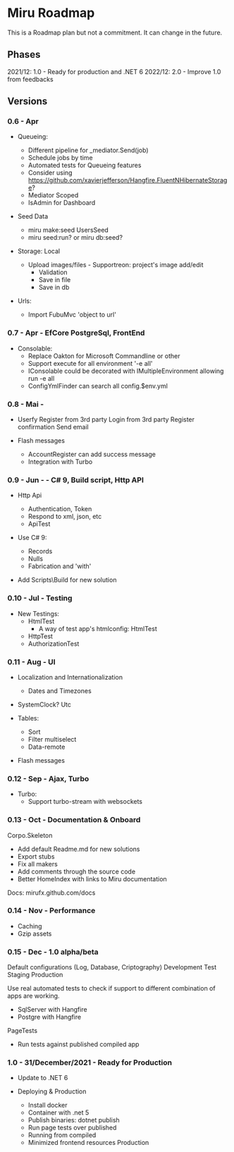 # Miru Roadmap

This is a Roadmap plan but not a commitment. It can change in the future.

## Phases

2021/12: 1.0 - Ready for production and .NET 6
2022/12: 2.0 - Improve 1.0 from feedbacks

## Versions

### 0.6 - Apr

- Queueing:
    - Different pipeline for _mediator.Send(job)
    - Schedule jobs by time
    - Automated tests for Queueing features
    - Consider using https://github.com/xavierjefferson/Hangfire.FluentNHibernateStorage?
    - Mediator Scoped
    - IsAdmin for Dashboard

- Seed Data
    - miru make:seed UsersSeed
    - miru seed:run? or miru db:seed?

- Storage: Local
    - Upload images/files - Supportreon: project's image add/edit
        - Validation
        - Save in file
        - Save in db

- Urls:
    - Import FubuMvc 'object to url'

### 0.7 - Apr - EfCore PostgreSql, FrontEnd

- Consolable:
  - Replace Oakton for Microsoft Commandline or other
  - Support execute for all environment '-e all'
  - IConsolable could be decorated with IMultipleEnvironment allowing run -e all
  - ConfigYmlFinder can search all config.$env.yml
  
### 0.8 - Mai -

- Userfy
  Register from 3rd party
  Login from 3rd party
  Register confirmation
  Send email

- Flash messages
  - AccountRegister can add success message
  - Integration with Turbo
  
### 0.9 - Jun -  - C# 9, Build script, Http API

- Http Api
    - Authentication, Token
    - Respond to xml, json, etc
    - ApiTest

- Use C# 9:
    - Records
    - Nulls
    - Fabrication and 'with'

- Add Scripts\Build for new solution

### 0.10 - Jul - Testing

- New Testings:
    - HtmlTest
        - A way of test app's htmlconfig: HtmlTest
    - HttpTest
    - AuthorizationTest

### 0.11 - Aug - UI

- Localization and Internationalization
    - Dates and Timezones

- SystemClock? Utc

- Tables:
    - Sort
    - Filter multiselect
    - Data-remote

- Flash messages

### 0.12 - Sep - Ajax, Turbo

- Turbo:
    - Support turbo-stream with websockets

### 0.13 - Oct - Documentation & Onboard

Corpo.Skeleton
- Add default Readme.md for new solutions
- Export stubs
- Fix all makers
- Add comments through the source code
- Better HomeIndex with links to Miru documentation

Docs:
mirufx.github.com/docs

### 0.14 - Nov - Performance

- Caching
- Gzip assets

### 0.15 - Dec - 1.0 alpha/beta

Default configurations (Log, Database, Criptography)
Development
Test
Staging
Production

Use real automated tests to check if support to different combination of apps are working.
- SqlServer with Hangfire
- Postgre with Hangfire

PageTests
- Run tests against published compiled app

### 1.0 - 31/December/2021 - Ready for Production

- Update to .NET 6

- Deploying & Production
    - Install docker
    - Container with .net 5
    - Publish binaries: dotnet publish
    - Run page tests over published
    - Running from compiled
    - Minimized frontend resources Production

